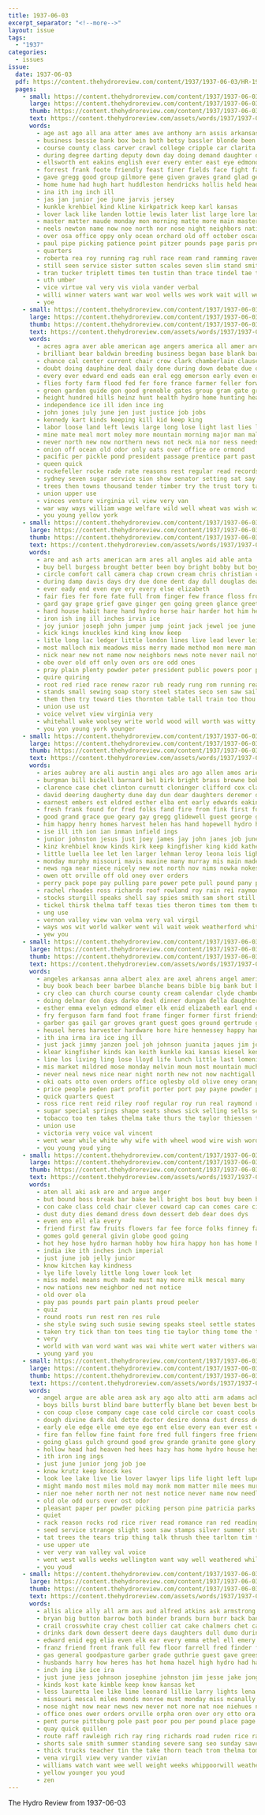 ```yaml
---
title: 1937-06-03
excerpt_separator: "<!--more-->"
layout: issue
tags:
  - "1937"
categories:
  - issues
issue:
  date: 1937-06-03
  pdf: https://content.thehydroreview.com/content/1937/1937-06-03/HR-1937-06-03.pdf
  pages:
    - small: https://content.thehydroreview.com/content/1937/1937-06-03/small/HR-1937-06-03-01.jpg
      large: https://content.thehydroreview.com/content/1937/1937-06-03/large/HR-1937-06-03-01.jpg
      thumb: https://content.thehydroreview.com/content/1937/1937-06-03/thumbnails/HR-1937-06-03-01.jpg
      text: https://content.thehydroreview.com/assets/words/1937/1937-06-03/HR-1937-06-03-01.txt
      words:
        - age ast ago all ana atter ames ave anthony arn assis arkansas ada are acme and ann artie ane annie
        - business bessie bank box bein both betsy bassler blonde been beasley bert branch barbar bridgeport belle body banks bixby band blue baton better bottom boy bandy bix bann begun burst byrum book back bitter bonus beiter byrne butler bring barber boys bowens big boise beaver bill bachelor born bus boat billy browne brothers boucher barn bros but
        - course county class carver crawl college cripple car clarita carl cleveland cedar cake crest cotton carlyle cash cousin citizen can call city corn camp coffee church current canyon charles collier camargo cloud coach champlin creeks clarence case close coll clinton credit cecil cases came cause
        - during degree darting deputy down day doing demand daughter davidson dark dust drow deal dread deter dupree done double dress dorinda deep dair dials doe dial don
        - ellsworth ent eakins english ever every enter east eye edmond even elizabeth earl elmer ethel eichelberger early eno est
        - forrest frank foote friendly feast finer fields face fight fand fell ford found flanders fore fun fed frost front friends flossie former few full flowers from friday fall fire fisk far first for farm fela flood
        - gave gregg good group gilmore gene given graves grand glad genevieve gelder george gra garvey guymon graff glass glidewell gifford gone gowan
        - home hume had hugh hart huddleston hendricks hollis held heads harvest harry herring homa henry humes hatfield her heart hour heger hose harlan hair how harrington hobby him henke head hinton hill high harlin hydro heard hove house hardware has harold
        - ina ith ing inch ill
        - jas jan junior joe june jarvis jersey
        - kunkle krehbiel kind kline kirkpatrick keep karl kansas
        - lover lack like landen lottie lewis later list large lore lassiter last low lass lake long laude larger light lock lor line little left let league leonard land late lowing locks lois leon lowers
        - master matter maude monday mon morning matte more main masters may martha might mcanally miles mail moment means members many mcneal marie most mooreland manner mis mobile much miller mack mexico men morn ming mills march mary mans minnie made miss milton
        - neels newton name now noe north nor nose night neighbors nations never new not near
        - over osa office oppy only ocean orchard old off october oscar
        - paul pipe picking patience point pitzer pounds page paris president pete poy people pillow paper plenty phillips place power present poage part pastor purcell perfect potter past
        - quarters
        - roberta rea roy running rag ruhl race ream rand ramming raven reno rank roof rain rains ronn record rose reall rising russellville reva rudi rivers road rex roads rise rast rams reber robert river rom
        - still seen service sister sutton scales seven slim stand smith summer six study saw saturday swift stuff spring steer such sho state sing store save snow set suit sewing score salute square show small sale said storms smit sermon second south sides student summa she santa soon station schools short struck sunday school simpson spies style side son stolen sung
        - tran tucker triplett times ten tustin than trace tindel tae town tax take trees tudor tailor tish threat tay tail the towns thelma ted them tur tue thurs team tippy tea too tant thing texas ting till thi then tow
        - uth umber
        - vice virtue val very vis viola vander verbal
        - willi winner waters want war wool wells wes work wait will welt welcome weatherford warde williams won was wish worn water while weit world wood ward well way watson walts worthy week western white working washington wash with west went wagon wall wearing washita witt wilma
        - yoe
    - small: https://content.thehydroreview.com/content/1937/1937-06-03/small/HR-1937-06-03-02.jpg
      large: https://content.thehydroreview.com/content/1937/1937-06-03/large/HR-1937-06-03-02.jpg
      thumb: https://content.thehydroreview.com/content/1937/1937-06-03/thumbnails/HR-1937-06-03-02.jpg
      text: https://content.thehydroreview.com/assets/words/1937/1937-06-03/HR-1937-06-03-02.txt
      words:
        - acres agra aver able american age angers america all amer are areas alfalfa alta and aga ameri ada ago
        - brilliant bear baldwin breeding business began base blank bar begun but burden bill billion bulk britain body battle belt boring big brate buffalo bears bay beach bro brain back bor born bile broad breed blown black borrow barn better both bring bridge barley been bankers butler busi bills bout
        - chance cal center current chair crow clark chamberlain clause con cause carry cases change comes clear cane came child can card chancellor count court cleveland congress cattle case content character cardozo cost cochrane city carolina come canter course charter council cuba cheap college canning cam chief coma cast corn canada connery church
        - doubt doing dauphine deal daily done during down debate due dry death days dressing deem day deck dance drain dar die der director
        - every ever edward end eads ean eral egg emerson early even erland eastern espe
        - flies forty farm flood fed fer fore france farmer feller forward fruits fight fires fee frey for from floe found fought forest fleet favor favorite fair figures fails fields fosdick fiesta ford force francisco few far fell field florida fill first
        - green garden guide gon good grenoble gates group gram gate grip gland gone general ground goods grain golden game gov grade grown guns going grass giant given grow gar grave govern
        - height hundred hills heinz hunt health hydro home hunting hea hurt half harry holding hands head high has hour house had hillman hide hopkins him how heads hill huge hens
        - independence ice ill iden ince ing
        - john jones july june jen just justice job jobs
        - kennedy kart kinds keeping kill kid keep king
        - labor loose land left lewis large long lose light last lies lake laughlin law lakes living les lead lamb late likely lights laws later lines longer less live latter lages lot lems like low lack life little liberal leaders longest
        - mine mate meal mort moley more mountain morning major man mal many mense made mis march most mexico may miles mur members might mies mcreynolds missouri moscow mer miners moment must much market men mass mention matters milk marion meadow means
        - never north new now northern news not neck nia nor ness needs near neigh navy nation necessary noble ning nations nati neville
        - onion off ocean old odor only oats over office ore ormond
        - pacific per pickle pond president passage prentice part past plant picket push press plane pum pas puerto pittsburg piers pro pickard piece philip price plan pay perish people peace pork private pounds power ponds plants phy province pos park parmalee policy police public pole
        - queen quick
        - rockefeller rocke rade rate reasons rest regular read records rival rico ret raymond roll real redwood ray reg robert rouge richmond raw roof route revolt rule ready run rough radio rary reach roosevelt reuther
        - sydney seven sugar service sion show senator setting sat say session savage search seems sport such sey suth steel small shake still soon slow station season san see single shown slight signs signal sidney start seem said side spring seen sit stock son set soul spin state sary sports sole study supply special span stage sutherland streets surface states sparks shall strike shed standard severe strong
        - trees then towns thousand tender timber try the trust tory taken tell toronto teen ton ten top thing tall them tee too table test than tobacco tary thomas ture take times
        - union upper use
        - vinces venture virginia vil view very van
        - war way ways william wage welfare wild well wheat was wish will white wife worthy wan wages week went western with water wate wonder world weeks work winter writer west wal wat weal
        - you young yellow york
    - small: https://content.thehydroreview.com/content/1937/1937-06-03/small/HR-1937-06-03-03.jpg
      large: https://content.thehydroreview.com/content/1937/1937-06-03/large/HR-1937-06-03-03.jpg
      thumb: https://content.thehydroreview.com/content/1937/1937-06-03/thumbnails/HR-1937-06-03-03.jpg
      text: https://content.thehydroreview.com/assets/words/1937/1937-06-03/HR-1937-06-03-03.txt
      words:
        - are and ash arts american arm ares all angles aid able anta
        - buy bell burgess brought better been boy bright bobby but boys bloom bel blade best back bound bull beat britain both bring brothers brother brook bible bird breton blue bier breeding brim braid break beans business bake
        - circle comfort call camera chap crown cream chris christian channing coon chuck cold cage cause come coins cobb city character can car cotton cardinal corn cali credit cine cover cord canary chair comes chase camphor clear crave certain col course cure
        - during damp davis days dry due done dent day dull douglas death down dough deep does double dress destiny doubt
        - ever eady end even eye ery every else elizabeth
        - fair fies fer fore fate full from finger few france floss frost flowers fall field freely found fine friends far fill forest fellow free forget faster favor favorite fun fingers for fruit first fairly
        - gard gay grape grief gave ginger gen going green glance greet gent gone goes golden genesis glad ground good gilson
        - hard house habit hare hand hydro horse hair harder hot him head has humble hollywood held happy hardware hop hollow hum heart hunting human her high heads hole harold had henry how
        - iron ish ing ill inches irvin ice
        - joy junior joseph john jumper jump joint jack jewel joe june jimmy jersey jobs josephs johnny just
        - kick kings knuckles kind king know keep
        - litle long lac ledger little london lines live lead lever leicester large life less lesson light let love los loose last level lot learned lace lis learn like
        - most malloch mix meadows miss merry made method mon mere man many more might moody mor moral may much model monica men mark mato marks milk mis
        - nick near new not name now neighbors news note never nail noth nichols nation north nates norwood narrow
        - obe over old off only oven ors ore odd ones
        - pray plain plenty powder peter president public powers poor press people place profit plan pool pine palace paper pharaoh pop prance per power phy paul
        - quire quiring
        - root red ried race renew razor rub ready rung rom running read runyon ring rogers real rabbit room reason rather rough
        - stands small sewing soap story steel states seco sen saw sailor surface stitch shows still ship say speak spring salt side single sing said self such style state sir second star swell soon sugar sill sides servant stand show south street scripture starring sleep simple soda seems scrape supply stamps smart sit send son store six stripp smiling she service strange station straw study size school sport snow shall sheets senior set shell shadow speaks saturn sister stay stage subject summer sense see stick
        - them then try toward ties thornton table tall train too thou than teen trial the trees top topic taken turns tobacco times tape touch thing tie toon take tree
        - union use ust
        - voice velvet view virginia very
        - whitehall wake woolsey write world wood will worth was witty want western wind wool way wish winter welfare ways word with while well warning words why water wise warm weather wing white walk warns
        - you yon young york younger
    - small: https://content.thehydroreview.com/content/1937/1937-06-03/small/HR-1937-06-03-04.jpg
      large: https://content.thehydroreview.com/content/1937/1937-06-03/large/HR-1937-06-03-04.jpg
      thumb: https://content.thehydroreview.com/content/1937/1937-06-03/thumbnails/HR-1937-06-03-04.jpg
      text: https://content.thehydroreview.com/assets/words/1937/1937-06-03/HR-1937-06-03-04.txt
      words:
        - aries aubrey are ali austin angi ales aro ago allen amos arietta ana adkins alec arletta albert ames angie auster all and apostle alvin allie ange albu arthur
        - burgman bill bickell barnard bel birk bright brass browne bob below business brents billy boards burg but bring brother bassler bins betty bath baldin butler been bees back blum baby ballin best boschert bier brannon brought blunck bart bis ben bridge binder better bert base buckmaster basset
        - clarence case chet clinton curnutt cloninger clifford cox claude caller cords code carnegie college crissman christ christian county company care carruth christensen clair car curtis christine can check cali carl calo cord charles cancer chance cream come cast caw city collier call coins cecil class caddo cris crail colony
        - david deering daugherty dune day dun dear daughters deremer davina dixon days dewey dorothy duncan dyne delay daughter davis door dietz divine ditmore dunnington din della death during dinner dick
        - earnest embers est eldred esther elba ent early edwards eakins even everett east ethel every epperly eugene ernest elwood end enter entz earl
        - fresh frank found for fred folks fand fire from fink first fort few fan fam friends fanny fall faithful friday foe fair frid fill
        - good grand grace gue geary gay gregg glidewell guest george grain glen gladys glenn gerald
        - him happy henry homes harvest helen has hand hopewell hydro harl house her herman holding hosey huss howe hing herbert hinton harding hughes herndon hicks had hattie harry hands home
        - ise ill ith ion ian inman infield ings
        - junior johnston jesus just joey james jay john janes job june jelks jou
        - kinz krehbiel know kinds kirk keep kingfisher king kidd katheryn kansas
        - little luella lee let len larger lehman leroy leona lois lights lige life last light letter late lasley lawton lola lydia lugenbeel lookeba lard lucile lynn low lucian line left lay lloyd love
        - monday murphy missouri mavis maxine many murray mis main madeline mae major mountain miss marriage mire mildred mckee mickey mound myrl mansfield mee mexico mur miller mary morning merle mote mex morris may more mapel mond maude
        - news nga near niece nicely new not north nov nims nowka nokes night nona nee now
        - owen ott orville off old oney over orders
        - perry pack pope pay pulling pare power pete pull pound pany payne pat place pigg pree part plas present pleasant press pitzer plenty per paul presley prayer potter past pas price phillip
        - rachel rhoades ross richards roof rowland roy rain rei raymond run ray ran ramey reva rush record ruth read rust roman roberta rom row roa rozelle ram rome rand reno rhodes
        - stocks sturgill speaks shell say spies smith sam short still starts start safe switch stand soul seems stock strong sylvester summer shape son sunday savior scott school speedy sun she supply sullivan sis stange send shing shall supper sunda south saturday shipp schoo service speed
        - tickel thirsk thelma taff texas ties theron times tom them tuttle tice than thermos the thy troy triplett toh troudt tol thing town temple tee turn thurs trucks take twine
        - ung use
        - vernon valley view van velma very val virgil
        - ways wos wit world walker went wil wait week weatherford white wish wey while will winter water was wright welcome worn worth willis with way wrice wife webb williams wheat worley work wilcox
        - yew you
    - small: https://content.thehydroreview.com/content/1937/1937-06-03/small/HR-1937-06-03-05.jpg
      large: https://content.thehydroreview.com/content/1937/1937-06-03/large/HR-1937-06-03-05.jpg
      thumb: https://content.thehydroreview.com/content/1937/1937-06-03/thumbnails/HR-1937-06-03-05.jpg
      text: https://content.thehydroreview.com/assets/words/1937/1937-06-03/HR-1937-06-03-05.txt
      words:
        - angeles arkansas anna albert alex are axel ahrens angel american and aid allison alva aileen abbott ago all ana angele
        - buy book beach beer barbee blanche beans bible big bank but batch brace bones bryan bill bethel baby brought bright buckmaster burlington ballow bobby boom bert burkhart balls buyer bus bake betty bonnie boy bickell banks browne brides back beat ber business bassler better brown brother bue boss been
        - cry cleo can church course county cream calendar clyde chambers center college charles coffey cash cant cedar charlie car cook cattle cecil cox card cotter came crisp chas corner carl cody cooks camp coffee class cen crosswhite company colorado clinton close christian city colony carney counter chamber cake
        - doing delmar don days darko deal dinner dungan della daughter dunnaway dough dry din dows daugherty door dalke driskill daily date day during daughters denver dake delmer dixon dessie
        - esther emma evelyn edmond elmer elk enid elizabeth earl end even
        - fry ferguson farm fand foot frame finger former first friends felton flatten frazier flowers fam forget finder fountain full frid favorite francis friday frances for fine fell few frank from fred firm
        - garber gas gail gar groves grant guest goes ground gertrude good gross godfrey goods guthrie guy gone gordon goodnight gilchrist glenn geddis
        - heusel heres harvester hardware hore hire hennessey happy handsome heart hour hatfield house hensel harrington her hayden hand human half harmony henke henrichs hubbard hydro home hudson held hastings hawn hot hes hogan hard hinton hosie henry hunter homa has hoffman hessel had herman
        - ith ina irma ira ice ing ill
        - just jack jimmy janzen joel joh johnson juanita jaques jim jones jake john james june
        - klear kingfisher kinds kan keith kunkle kai kansas kiesel kent kluver kash krehbiel
        - line los living ling lose lloyd life lunch little last lomenick lights lena layer level let leach lines lorance like league lis large lawn live lucky legion left lease lora lee long lewis light
        - mis market mildred mose monday melvin moun most mountain much miss milk morning may more marshall modell march main miller marriage mondi man members moth minnie mond mills many moore mine madge manning must mcneely money means marie mae monarch martin mabel mac marsh made meals males
        - never neal news nice near night north new not now nachtigall
        - oki oats otto oven orders office oglesby old olive oney orange omar ocean orleans over off oregon only ole
        - price people peden part profit porter port pay payne powder present pankratz place press plant page poon patsy pee plenty pleasant past pinch paul peoples per
        - quick quarters quest
        - ross rice rent reid riley roof regular roy run real raymond roan robert ray rear reason ridge rain room red ready rocky
        - sugar special springs shape seats shows sick selling sells sermon smalley steel sever school salt silk snow stay summer sour surgeon schroder son shelton southland short sale schmidt stunz street student service sunday swedish scott shingle self sears sons star smith shown see store stand saturday sales speedy settle simmons show small sweet southern stout starts stock stange south soda seems still she salary seals steady sister spohn sell second sedan
        - tobacco too ten takes thelma take thurs the taylor thiessen thom then thomason teacher tips thomas texas town thousand teem times tack teach tex turn
        - union use
        - victoria very voice val vincent
        - went wear while white why wife with wheel wood wire wish word whitely winter way wilma washington weeks williams well wynona win wal weekly wade work write was west ward week water weatherford working will western ware
        - you young youd ying
    - small: https://content.thehydroreview.com/content/1937/1937-06-03/small/HR-1937-06-03-06.jpg
      large: https://content.thehydroreview.com/content/1937/1937-06-03/large/HR-1937-06-03-06.jpg
      thumb: https://content.thehydroreview.com/content/1937/1937-06-03/thumbnails/HR-1937-06-03-06.jpg
      text: https://content.thehydroreview.com/assets/words/1937/1937-06-03/HR-1937-06-03-06.txt
      words:
        - aten all aki ask are and argue anger
        - but bound boss break bar bake bell bright bos bout buy been bottles belt bureau both business
        - con cake class cold chair clever coward cap can comes care city clerk cost crown
        - dust duty dies demand dress down dessert deb dear does dys
        - even eno ell ela every
        - friend first faw fruits flowers far fee force folks finney fais for fred farm feck fancy from fanny
        - gomes gold general givin globe good going
        - hot hey hose hydro harman hobby how hira happy hon has home huntley had house her hom
        - india ike ith inches inch imperial
        - just june job jelly junior
        - know kitchen kay kindness
        - lye life lovely little long lower look let
        - miss model means much made must may more milk mescal many
        - now nations new neighbor ned not notice
        - old over ola
        - pay pas pounds part pain plants proud peeler
        - quiz
        - round roots run rest ren res rule
        - she style swing such susie sewing speaks steel settle states size store smet swell state show sents struck side summer sunny spring soap
        - taken try tick than ton tees ting tie taylor thing tome the tra
        - very
        - world with wan word want was wai white wert water withers war well work will
        - young yard you
    - small: https://content.thehydroreview.com/content/1937/1937-06-03/small/HR-1937-06-03-07.jpg
      large: https://content.thehydroreview.com/content/1937/1937-06-03/large/HR-1937-06-03-07.jpg
      thumb: https://content.thehydroreview.com/content/1937/1937-06-03/thumbnails/HR-1937-06-03-07.jpg
      text: https://content.thehydroreview.com/assets/words/1937/1937-06-03/HR-1937-06-03-07.txt
      words:
        - angel argue are able area ask ary ago alto atti arm adams ach and all anger airy alter age
        - boys bills burst blind bare butterfly blane bet beven best been back box block but byron buffin black bella books brush bitter break bitterly barren bread big bay budge business bade brilliant bank bold bloom brother blue bill blizzard began ber brought book bak
        - con coup close company cage case cold circle cor coast cools call curt coffee carry crea chance camp cheek cabin care can coleman cant cay certain city cruel choice code courage cop cutting came cana come craig crochet common
        - dough divine dark dal dette doctor desire donna dust dress death dian dats days dad dat door double down dan does day deed deputy deal dance doing danger dans dere deer drew
        - early ele edge elle eme eye ego ent else every ean ever est end even
        - fire fan fellow fine faint fore fred full fingers free friends found flower fairly freely fortune forget fight few from for fear fath fells front fry far face fall finer force fought floor felt first
        - going glass gulch ground good grow grande granite gone glory gere given gold gave gies gout grate grand
        - hollow head had heaven hed hees hazy has home hydro house hes heard her hopping hol hold hot how him honesty human hole heres hand hammer hard heart heer hasty harp held holding half hands hair
        - ith iron ing ings
        - just june junior jong job joe
        - know krutz keep knock kes
        - look lee lake live lie lover lawyer lips life light left lupe likely lis large level lit land lights lucky love lovett long lady lak let last like lamp low london little
        - might mando most miles mold may monk mom matter mile mees muriel much mine main more magazine marriage min men must mowery meager mean mauvais milk man moss morn mais money made many miss million
        - nier noe neher north ner not nest notice never name now needle night necessary noth noon ness
        - old ole odd ours over ost odor
        - pleasant paper per powder picking person pine patricia parks patric pipe poppy poleo people pretty pound pene partner pay pause place pas peeling poor pack pines proud pat process pan poleon past pride part patent parkes
        - quiet
        - rack reason rocks rod rice river read romance ran red reading road run running rein rather radio rock
        - seed service strange slight soon saw stamps silver summer stream spar sense soda sed stove self story sharp south sake strong ship secret scope sal special see stranger sai sales step say slow satchel stern short speck sick still second som stand she shook struck sun speak smell staff sugar sweet stout sprung sam stay seen such singer shallow scot scales storm said stands small surface single sus six silence season
        - tat trees the tears trip thing talk thrush thee tarlton tim thun topic taken taste them tricia table tear toward ton tall ten tanke top take times too tam tor tender than turn till then turton thousand ting ture thie tea tell tod
        - use upper ute
        - ver very van valley val voice
        - went west walls weeks wellington want way well weathered while why was worn wise welling watch wen worth white won worst wife woods warm window warren working with wing wait wears world work wit will wil william words winter water
        - you youd
    - small: https://content.thehydroreview.com/content/1937/1937-06-03/small/HR-1937-06-03-08.jpg
      large: https://content.thehydroreview.com/content/1937/1937-06-03/large/HR-1937-06-03-08.jpg
      thumb: https://content.thehydroreview.com/content/1937/1937-06-03/thumbnails/HR-1937-06-03-08.jpg
      text: https://content.thehydroreview.com/assets/words/1937/1937-06-03/HR-1937-06-03-08.txt
      words:
        - allis alice ally all arm aus aud alfred atkins ask armstrong ang and are ames ann atha arkansas alva anonymous aileen artie ards audi ana aid albu art artist aster ash
        - bryan big button barrow both binder brands burn burr back band bryon box bert best brother butler bick bars below but bobby beth blaine bottom bixler beans better burlington bryson bixby broad bill bag been bran balden bickell bring business buy born buckmaster buddy bone brief
        - crail crosswhite cray chest collier cat cake chalmers chet came cedar cap clock colorado carver cee county coker corn charles cheese cold cloninger cao carry coy coins case certain carl car crank cecil coffee can cast chester college claude catherine call cherry cream city chi center clara cotten
        - drinks dark down dessert deere days daughters dull dumo during day daughter dense dunithan dalke don dallas duc dairy deering done dust detour davis doris
        - edward enid egg elia even elk ear every emma ethel ell emery end east edge
        - franz friend front frank full few floor farrell fred finder for falling first fire faire friends foot fear friday fall fort from farm fine fannie field fever fullingim fore foote
        - gas general goodpasture garber grade guthrie guest gave greeson gates getting given gardner ground green geary going games goods glad gold good ging grove griffin grand
        - husbands harry how heres has hot homa hazel high hydro had hart huntley her hudson henry howard hung harvest home hope hinton hay horse handle harvey hard harding heger
        - inch ing ike ice ira
        - just june jess johnson josephine johnston jim jesse jake jong judge jacob john jin
        - kinds kost kate kimble keep know kansas ket
        - less lauretta lee like lime leonard lillie larry lights lena lottie lar lemon luzzi last light left live life letter leader later lonn
        - missouri mescal miles monds monroe must monday miss mcanally murphy mill mittie mess masters marriage more medford mae marshall matter miller mansell mills marvin mickey may money madge made most mcbride moment mash merit macie mcnary mccormick meal morning maid
        - nose night now near news new never not nore nat noe niehues ney nowka nair noel newton nations ner name niece nana
        - office ones ower orders orville orpha oren over ory otto ora
        - pent purse pittsburg pole past poor pou per pound place page people pies phillips powder piano player phipps price pickard potter pinkerton president paper plants paul part punch peden pay pounds pankratz pick pie poland pillows
        - quay quick quillen
        - route raff rawleigh rich ray ring richards road ruden rice rains read reo ready reynolds regular risen raw ranks row roy rent raymond ruhl run
        - shorts sale smith summer standing severe sang seo sunday save sudan sermon soon stockton seiberling service surprise side son send saw streets soap store sell she shawnee stand server salter strong sun sory saturday sito soe state stead schools sister shower school seeds sugar southern sewing short shirts stange spivey station seale ster sam score see seed sheldon smalley stunz start socks salesman simpson
        - thick trucks teacher tin the take thorn teach trom thelma tom tray try tender trial tas theron tillie tenn taylor tall town them texas tor toe
        - vena virgil view very vander vivian
        - williams watch want wee well weight weeks whippoorwill weatherford working was west wheat worlds week wood worn windows winship white warner way william went while will worth write work with wedding
        - yellow younger you youd
        - zen
---
```


The Hydro Review from 1937-06-03

<!--more-->

